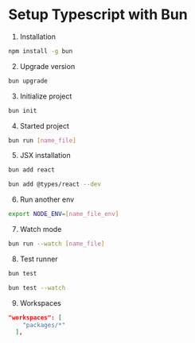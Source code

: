 # Setup Typescript with Bun

1. Installation

```bash
npm install -g bun
```

2. Upgrade version

```bash
bun upgrade
```

3. Initialize project

```bash
bun init
```

4. Started project

```bash
bun run [name_file]
```

5. JSX installation

```bash
bun add react
```

```bash
bun add @types/react --dev
```

6. Run another env

```bash
export NODE_ENV=[name_file_env]
```

7. Watch mode

```bash
bun run --watch [name_file]
```

8. Test runner

```bash
bun test
```

```bash
bun test --watch
```

9. Workspaces

```json
"workspaces": [
    "packages/*"
  ],
```
